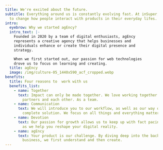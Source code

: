 ```yaml
---
title: We're excited about the future.
subtitle: Everything around us is constantly evolving fast. At inSuper, we want
  to change how people interact with products in their everyday lifes.
intro:
  eyebrow: Why we started agEncy?
  intro_text: |-
    Founded in 2020 by a team of digital enthusiasts, agEncy
    represents a creative agency that helps businesses and
    individuals enhance or create their digital presence and
    strategy. 

    When we first started out, our passion for web technologies 
    drove us to focus on learning and creating.
  title: agEncy
  image: /img/culture-05_1440x590_acf_cropped.webp
benefits:
  title: Four reasons to  work with us
  benefits_list:
    - name: Together
      text: Impact can only be made together. We love working together with clients,
        partners and each other. As a team.
    - name: Communication
      text: We will introduce you to our workflow, as well as our way of creating the
        complete solution. We focus on all things and everything matters to us.
    - name: Devotion
      text: Our passion for growth allows us to keep up with fact pacing technology,
        as we help you reshape your digital reality.
    - name: agEncy
      text: Your product is our challenge. By diving deep into the background of your
        business, we first understand and then create.
---
```

